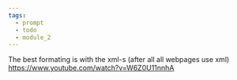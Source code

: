 ```yaml
---
tags:
  - prompt
  - todo
  - module_2
---
```

The best formating is with the xml-s (after all all webpages use xml)
https://www.youtube.com/watch?v=W6Z0U11nnhA